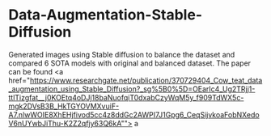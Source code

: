 # Data-Augmentation-Stable-Diffusion

Generated images using Stable diffusion to balance the dataset and compared 6 SOTA models with original and balanced dataset.
The paper can be found <a href="https://www.researchgate.net/publication/370729404_Cow_teat_data_augmentation_using_Stable_Diffusion?_sg%5B0%5D=OEarIc4_Ug2TRjj1-ttlTizgfat__j0KOEtq4oDJj18baNuofqiT0dxabCzyWqM5y_f909TdWX5c-mgk2DVsB3B_HkTGYOVMXvuiF-A7.nlwWOIE8XhEHjfivod5cc4z8ddGc2AWPI7J1Gpg6_CeqSijvkoaFobNXedoV6nUYwbJiThu-K2Z2qfjy63Q6kA""> a</a>
